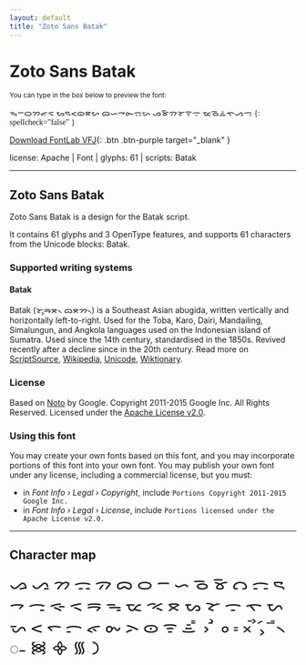 ```yaml
---
layout: default
title: "Zoto Sans Batak"
---
```


# Zoto Sans Batak

<small>You can type in the box below to preview the font:</small>

<div contenteditable="true" class="texteditor" style="font-family: 'Zoto Sans Batak';">
ᯓᯇᯆᯂᯠᯑ ᯗᯍᯝᯣᯖᯛ ᯅᯈᯎᯡᯃᯜ ᯀᯊᯄᯘᯤᯙ ᯔᯉᯥᯚᯁᯏ
{: spellcheck="false" }
</div>

[Download FontLab VFJ](https://downgit.github.io/#/home?url=https://github.com/fontlabcom/getgo-fonts/blob/main/getgo-fonts/apache/zotosans/zotosans-batak.vfj){: .btn .btn-purple target="_blank" }

license: Apache \| Font \| glyphs: 61 \| scripts: Batak

---


## Zoto Sans Batak

Zoto Sans Batak is a design for the Batak script.

It contains 61 glyphs and 3 OpenType features, and supports 61 characters from the Unicode blocks: Batak.


### Supported writing systems


#### Batak

Batak (ᯘᯮᯒᯖ᯲ ᯅᯖᯂ᯲) is a Southeast Asian abugida, written vertically and horizontally left-to-right. Used for the Toba, Karo, Dairi, Mandailing, Simalungun, and Angkola languages used on the Indonesian island of Sumatra. Used since the 14th century, standardised in the 1850s. Revived recently after a decline since in the 20th century. Read more on [ScriptSource](https://scriptsource.org/scr/Batk), [Wikipedia](https://en.wikipedia.org/wiki/ISO_15924:Batk), [Unicode](https://www.unicode.org/versions/Unicode13.0.0/ch17.pdf#G27226), [Wiktionary](https://en.wiktionary.org/wiki/Category:Batak_script).


### License

Based on [Noto](https://github.com/notofonts) by Google. Copyright 2011-2015 Google Inc. All Rights Reserved. Licensed under the [Apache License v2.0](https://www.apache.org/licenses/LICENSE-2.0.txt).

### Using this font

You may create your own fonts based on this font, and you may incorporate portions of this font into your own font. You may publish your own font under any license, including a commercial license, but you must:

- in _Font Info › Legal › Copyright_, include `Portions Copyright 2011-2015 Google Inc.`
- in _Font Info › Legal › License_, include `Portions licensed under the Apache License v2.0.`


---

## Character map

<div style="font-family: 'Zoto Sans Batak'; font-size: 2em;">
ᯀ ᯁ ᯂ ᯃ ᯄ ᯅ ᯆ ᯇ ᯈ ᯉ ᯊ ᯋ ᯌ ᯍ ᯎ ᯏ ᯐ ᯑ ᯒ ᯓ ᯔ ᯕ ᯖ ᯗ ᯘ ᯙ ᯚ ᯛ ᯜ ᯝ ᯞ ᯟ ᯠ ᯡ ᯢ ᯣ ᯤ ᯥ ᯦ ᯧ ᯨ ᯩ ᯪ ᯫ ᯬ ᯭ ᯮ ᯯ ᯰ ᯱ ᯲ ᯳ ᯼ ᯽ ᯾ ᯿
</div>

